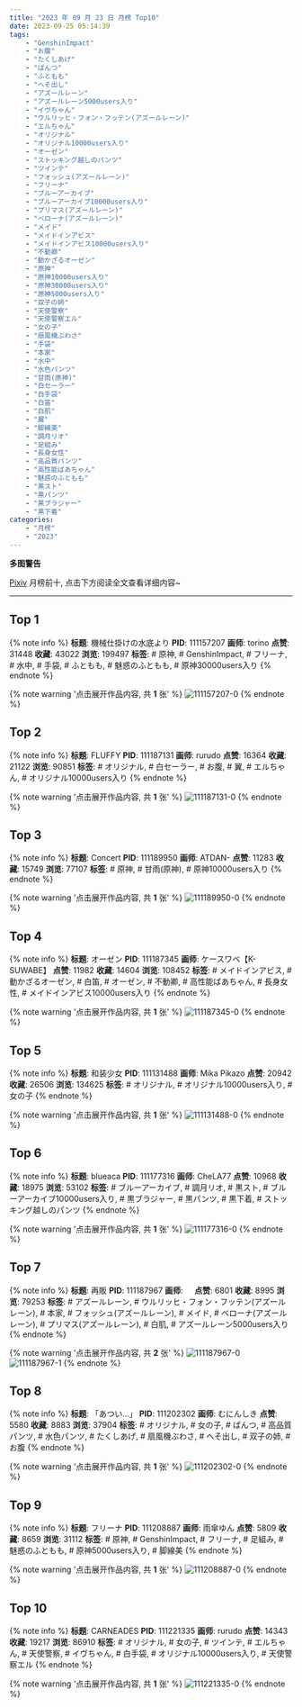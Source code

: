 ```yaml
---
title: "2023 年 09 月 23 日 月榜 Top10"
date: 2023-09-25 05:14:39
tags:
    - "GenshinImpact"
    - "お腹"
    - "たくしあげ"
    - "ぱんつ"
    - "ふともも"
    - "へそ出し"
    - "アズールレーン"
    - "アズールレーン5000users入り"
    - "イヴちゃん"
    - "ウルリッヒ・フォン・フッテン(アズールレーン)"
    - "エルちゃん"
    - "オリジナル"
    - "オリジナル10000users入り"
    - "オーゼン"
    - "ストッキング越しのパンツ"
    - "ツインテ"
    - "フォッシュ(アズールレーン)"
    - "フリーナ"
    - "ブルーアーカイブ"
    - "ブルーアーカイブ10000users入り"
    - "プリマス(アズールレーン)"
    - "ベローナ(アズールレーン)"
    - "メイド"
    - "メイドインアビス"
    - "メイドインアビス10000users入り"
    - "不動卿"
    - "動かざるオーゼン"
    - "原神"
    - "原神10000users入り"
    - "原神30000users入り"
    - "原神5000users入り"
    - "双子の姉"
    - "天使警察"
    - "天使警察エル"
    - "女の子"
    - "扇風機ぶわさ"
    - "手袋"
    - "本家"
    - "水中"
    - "水色パンツ"
    - "甘雨(原神)"
    - "白セーラー"
    - "白手袋"
    - "白笛"
    - "白肌"
    - "翼"
    - "脚線美"
    - "調月リオ"
    - "足組み"
    - "長身女性"
    - "高品質パンツ"
    - "高性能ばあちゃん"
    - "魅惑のふともも"
    - "黒スト"
    - "黒パンツ"
    - "黒ブラジャー"
    - "黒下着"
categories:
    - "月榜"
    - "2023"
---
```


<i class="fa fa-triangle-exclamation"></i>**多图警告**<i class="fa fa-triangle-exclamation"></i>

[Pixiv](https://www.pixiv.net/) 月榜前十, 点击下方阅读全文查看详细内容~

<!-- more -->

---

## Top 1

{% note info %}
**标题**: 機械仕掛けの水底より
**PID**: 111157207 **画师**: torino
**点赞**: 31448 **收藏**: 43022 **浏览**: 199497
**标签**: # 原神, # GenshinImpact, # フリーナ, # 水中, # 手袋, # ふともも, # 魅惑のふともも, # 原神30000users入り
{% endnote %}

{% note warning '点击展开作品内容, 共 **1** 张' %}
![111157207-0](https://i.pixiv.re/img-original/img/2023/08/26/00/00/43/111157207_p0.jpg)
{% endnote %}

## Top 2

{% note info %}
**标题**: FLUFFY
**PID**: 111187131 **画师**: rurudo
**点赞**: 16364 **收藏**: 21122 **浏览**: 90851
**标签**: # オリジナル, # 白セーラー, # お腹, # 翼, # エルちゃん, # オリジナル10000users入り
{% endnote %}

{% note warning '点击展开作品内容, 共 **1** 张' %}
![111187131-0](https://i.pixiv.re/img-original/img/2023/08/27/00/00/15/111187131_p0.jpg)
{% endnote %}

## Top 3

{% note info %}
**标题**: Concert
**PID**: 111189950 **画师**: ATDAN-
**点赞**: 11283 **收藏**: 15749 **浏览**: 77107
**标签**: # 原神, # 甘雨(原神), # 原神10000users入り
{% endnote %}

{% note warning '点击展开作品内容, 共 **1** 张' %}
![111189950-0](https://i.pixiv.re/img-original/img/2023/08/27/08/53/09/111189950_p0.jpg)
{% endnote %}

## Top 4

{% note info %}
**标题**: オーゼン
**PID**: 111187345 **画师**: ケースワベ【K-SUWABE】
**点赞**: 11982 **收藏**: 14604 **浏览**: 108452
**标签**: # メイドインアビス, # 動かざるオーゼン, # 白笛, # オーゼン, # 不動卿, # 高性能ばあちゃん, # 長身女性, # メイドインアビス10000users入り
{% endnote %}

{% note warning '点击展开作品内容, 共 **1** 张' %}
![111187345-0](https://i.pixiv.re/img-original/img/2023/08/27/00/01/56/111187345_p0.jpg)
{% endnote %}

## Top 5

{% note info %}
**标题**: 和装少女
**PID**: 111131488 **画师**: Mika Pikazo
**点赞**: 20942 **收藏**: 26506 **浏览**: 134625
**标签**: # オリジナル, # オリジナル10000users入り, # 女の子
{% endnote %}

{% note warning '点击展开作品内容, 共 **1** 张' %}
![111131488-0](https://i.pixiv.re/img-original/img/2023/08/25/00/42/03/111131488_p0.jpg)
{% endnote %}

## Top 6

{% note info %}
**标题**: blueaca
**PID**: 111177316 **画师**: CheLA77
**点赞**: 10968 **收藏**: 18975 **浏览**: 53102
**标签**: # ブルーアーカイブ, # 調月リオ, # 黒スト, # ブルーアーカイブ10000users入り, # 黒ブラジャー, # 黒パンツ, # 黒下着, # ストッキング越しのパンツ
{% endnote %}

{% note warning '点击展开作品内容, 共 **1** 张' %}
![111177316-0](https://i.pixiv.re/img-original/img/2023/08/26/18/45/31/111177316_p0.jpg)
{% endnote %}

## Top 7

{% note info %}
**标题**: 再販
**PID**: 111187967 **画师**: ㅤ
**点赞**: 6801 **收藏**: 8995 **浏览**: 79253
**标签**: # アズールレーン, # ウルリッヒ・フォン・フッテン(アズールレーン), # 本家, # フォッシュ(アズールレーン), # メイド, # ベローナ(アズールレーン), # プリマス(アズールレーン), # 白肌, # アズールレーン5000users入り
{% endnote %}

{% note warning '点击展开作品内容, 共 **2** 张' %}
![111187967-0](https://i.pixiv.re/img-original/img/2023/08/27/00/13/03/111187967_p0.jpg)
![111187967-1](https://i.pixiv.re/img-original/img/2023/08/27/00/13/03/111187967_p1.jpg)
{% endnote %}

## Top 8

{% note info %}
**标题**: 「あつい...」
**PID**: 111202302 **画师**: むにんしき
**点赞**: 5580 **收藏**: 8883 **浏览**: 37904
**标签**: # オリジナル, # 女の子, # ぱんつ, # 高品質パンツ, # 水色パンツ, # たくしあげ, # 扇風機ぶわさ, # へそ出し, # 双子の姉, # お腹
{% endnote %}

{% note warning '点击展开作品内容, 共 **1** 张' %}
![111202302-0](https://i.pixiv.re/img-original/img/2023/08/27/14/04/00/111202302_p0.jpg)
{% endnote %}

## Top 9

{% note info %}
**标题**: フリーナ
**PID**: 111208887 **画师**: 雨傘ゆん
**点赞**: 5809 **收藏**: 8659 **浏览**: 31112
**标签**: # 原神, # GenshinImpact, # フリーナ, # 足組み, # 魅惑のふともも, # 原神5000users入り, # 脚線美
{% endnote %}

{% note warning '点击展开作品内容, 共 **1** 张' %}
![111208887-0](https://i.pixiv.re/img-original/img/2023/08/27/18/30/04/111208887_p0.jpg)
{% endnote %}

## Top 10

{% note info %}
**标题**: CARNEADES
**PID**: 111221335 **画师**: rurudo
**点赞**: 14343 **收藏**: 19217 **浏览**: 86910
**标签**: # オリジナル, # 女の子, # ツインテ, # エルちゃん, # 天使警察, # イヴちゃん, # 白手袋, # オリジナル10000users入り, # 天使警察エル
{% endnote %}

{% note warning '点击展开作品内容, 共 **1** 张' %}
![111221335-0](https://i.pixiv.re/img-original/img/2023/08/28/00/00/09/111221335_p0.jpg)
{% endnote %}
